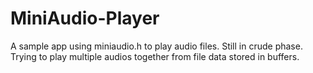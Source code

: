 # MiniAudio-Player

A sample app using miniaudio.h to play audio files.
Still in crude phase.
Trying to play multiple audios together from file data stored in buffers.
